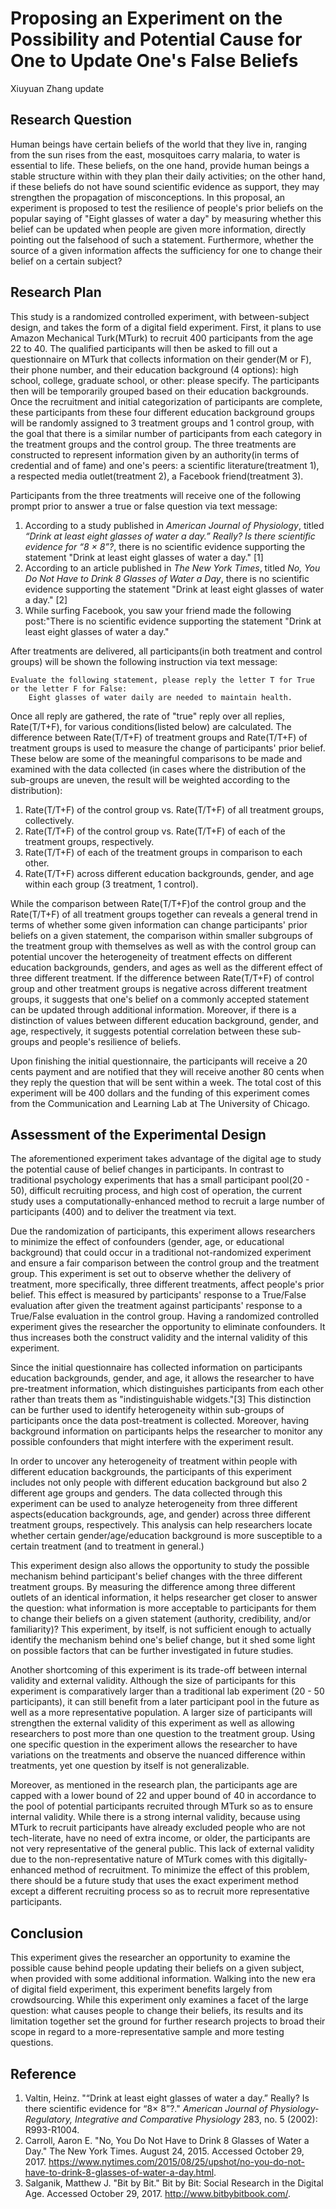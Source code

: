 # Proposing an Experiment on the Possibility and Potential Cause for One to Update One's False Beliefs

Xiuyuan Zhang update

## Research Question
Human beings have certain beliefs of the world that they live in, ranging from the sun rises from the east, mosquitoes carry malaria, to water is essential to life. These beliefs, on the one hand, provide human beings a stable structure within with they plan their daily activities; on the other hand, if these beliefs do not have sound scientific evidence as support, they may strengthen the propagation of misconceptions. In this proposal, an experiment is proposed to test the resilience of people's prior beliefs on the popular saying of "Eight glasses of water a day" by measuring whether this belief can be updated when people are given more information, directly pointing out the falsehood of such a statement. Furthermore, whether the source of a given information affects the sufficiency for one to change their belief on a certain subject?

## Research Plan
This study is a randomized controlled experiment, with between-subject design, and takes the form of a digital field experiment. First, it plans to use Amazon Mechanical Turk(MTurk) to recruit 400 participants from the age 22 to 40. The qualified participants will then be asked to fill out a questionnaire on MTurk that collects information on their gender(M or F), their phone number, and their education background (4 options): high school, college, graduate school, or other: please specify. The participants then will be temporarily grouped based on their education backgrounds. Once the recruitment and initial categorization of participants are complete, these participants from these four different education background groups will be randomly assigned to 3 treatment groups and 1 control group, with the goal that there is a similar number of participants from each category in the treatment groups and the control group. The three treatments are constructed to represent information given by an authority(in terms of credential and of fame) and one's peers: a scientific literature(treatment 1), a respected media outlet(treatment 2), a Facebook friend(treatment 3).

Participants from the three treatments will receive one of the following prompt prior to answer a true or false question via text message: 

1. According to a study published in *American Journal of Physiology*, titled *“Drink at least eight glasses of water a day.” Really? Is there scientific evidence for “8 × 8”?*, there is no scientific evidence supporting the statement "Drink at least eight glasses of water a day." [1]
2. According to an article published in *The New York Times*, titled *No, You Do Not Have to Drink 8 Glasses of Water a Day*, there is no scientific evidence supporting the statement "Drink at least eight glasses of water a day." [2]
3. While surfing Facebook, you saw your friend made the following post:"There is no scientific evidence supporting the statement "Drink at least eight glasses of water a day."

After treatments are delivered, all participants(in both treatment and control groups) will be shown the following instruction via text message:

	Evaluate the following statement, please reply the letter T for True or the letter F for False:
		Eight glasses of water daily are needed to maintain health.

Once all reply are gathered, the rate of "true" reply over all replies, Rate(T/T+F), for various conditions(listed below) are calculated. The difference between Rate(T/T+F) of treatment groups and Rate(T/T+F) of treatment groups is used to measure the change of participants' prior belief. These below are some of the meaningful comparisons to be made and examined with the data collected (in cases where the distribution of the sub-groups are uneven, the result will be weighted according to the distribution): 

1. Rate(T/T+F) of the control group vs. Rate(T/T+F) of all treatment groups, collectively.
2. Rate(T/T+F) of the control group vs. Rate(T/T+F) of each of the treatment groups, respectively.
3. Rate(T/T+F) of each of the treatment groups in comparison to each other.
4. Rate(T/T+F) across different education backgrounds, gender, and age within each group (3 treatment, 1 control).

While the comparison between Rate(T/T+F)of the control group and the Rate(T/T+F) of all treatment groups together can reveals a general trend in terms of whether some given information can change participants' prior beliefs on a given statement, the comparison within smaller subgroups of the treatment group with themselves as well as with the control group can potential uncover the heterogeneity of treatment effects on different education backgrounds, genders, and ages as well as the different effect of three different treatment. If the difference between Rate(T/T+F) of control group and other treatment groups is negative across different treatment groups, it suggests that one's belief on a commonly accepted statement can be updated through additional information. Moreover, if there is a distinction of values between different education background, gender, and age, respectively, it suggests potential correlation between these sub-groups and people's resilience of beliefs.

Upon finishing the initial questionnaire, the participants will receive a 20 cents payment and are notified that they will receive another 80 cents when they reply the question that will be sent within a week. The total cost of this experiment will be 400 dollars and the funding of this experiment comes from the Communication and Learning Lab at The University of Chicago.

## Assessment of the Experimental Design
The aforementioned experiment takes advantage of the digital age to study the potential cause of belief changes in participants. In contrast to traditional psychology experiments that has a small participant pool(20 - 50), difficult recruiting process, and high cost of operation, the current study uses a computationally-enhanced method to recruit a large number of participants (400) and to deliver the treatment via text. 

Due the randomization of participants, this experiment allows researchers to minimize the effect of confounders (gender, age, or educational background) that could occur in a traditional not-randomized experiment and ensure a fair comparison between the control group and the treatment group. This experiment is set out to observe whether the delivery of treatment, more specifically, three different treatments, affect people's prior belief. This effect is measured by participants' response to a True/False evaluation after given the treatment against participants' response to a True/False evaluation in the control group. Having a randomized controlled experiment gives the researcher the opportunity to eliminate confounders. It thus increases both the construct validity and the internal validity of this experiment. 

Since the initial questionnaire has collected information on participants education backgrounds, gender, and age, it allows the researcher to have pre-treatment information, which distinguishes participants from each other rather than treats them as "indistinguishable widgets."[3] This distinction can be further used to identify heterogeneity within sub-groups of participants once the data post-treatment is collected. Moreover, having background information on participants helps the researcher to monitor any possible confounders that might interfere with the experiment result. 

In order to uncover any heterogeneity of treatment within people with different education backgrounds, the participants of this experiment includes not only people with different education background but also 2 different age groups and genders. The data collected through this experiment can be used to analyze heterogeneity from three different aspects(education backgrounds, age, and gender) across three different treatment groups, respectively. This analysis can help researchers locate whether certain gender/age/education background is more susceptible to a certain treatment (and to treatment in general.) 

This experiment design also allows the opportunity to study the possible mechanism behind participant's belief changes with the three different treatment groups. By measuring the difference among three different outlets of an identical information, it helps researcher get closer to answer the question: what information is more acceptable to participants for them to change their beliefs on a given statement (authority, credibility, and/or familiarity)? This experiment, by itself, is not sufficient enough to actually identify the mechanism behind one's belief change, but it shed some light on possible factors that can be further investigated in future studies.   

Another shortcoming of this experiment is its trade-off between internal validity and external validity. Although the size of participants for this experiment is comparatively larger than a traditional lab experiment (20 - 50 participants), it can still benefit from a later participant pool in the future as well as a more representative population. A larger size of participants will strengthen the external validity of this experiment as well as allowing researchers to post more than one question to the treatment group. Using one specific question in the experiment allows the researcher to have variations on the treatments and observe the nuanced difference within treatments, yet one question by itself is not generalizable. 

Moreover, as mentioned in the research plan, the participants age are capped with a lower bound of 22 and upper bound of 40 in accordance to the pool of potential participants recruited through MTurk so as to ensure internal validity. While there is a strong internal validity, because using MTurk to recruit participants have already excluded people who are not tech-literate, have no need of extra income, or older, the participants are not very representative of the general public. This lack of external validity due to the non-representative nature of MTurk comes with this digitally-enhanced method of recruitment. To minimize the effect of this problem, there should be a future study that uses the exact experiment method except a different recruiting process so as to recruit more representative participants. 

## Conclusion

This experiment gives the researcher an opportunity to examine the possible cause behind people updating their beliefs on a given subject, when provided with some additional information. Walking into the new era of digital field experiment, this experiment benefits largely from crowdsourcing. While this experiment only examines a facet of the large question: what causes people to change their beliefs, its results and its limitation together set the ground for further research projects to broad their scope in regard to a more-representative sample and more testing questions. 

## Reference
1. Valtin, Heinz. "“Drink at least eight glasses of water a day.” Really? Is there scientific evidence for “8× 8”?." *American Journal of Physiology-Regulatory, Integrative and Comparative Physiology* 283, no. 5 (2002): R993-R1004.
2. Carroll, Aaron E. "No, You Do Not Have to Drink 8 Glasses of Water a Day." The New York Times. August 24, 2015. Accessed October 29, 2017. https://www.nytimes.com/2015/08/25/upshot/no-you-do-not-have-to-drink-8-glasses-of-water-a-day.html.
3. Salganik, Matthew J. "Bit by Bit." Bit by Bit: Social Research in the Digital Age. Accessed October 29, 2017. http://www.bitbybitbook.com/.